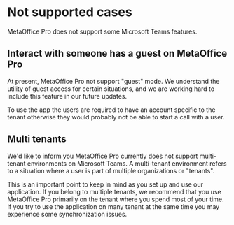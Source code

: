 # Not supported cases

MetaOffice Pro does not support some Microsoft Teams features. 

## Interact with someone has a guest on MetaOffice Pro

At present, MetaOffice Pro not support "guest" mode. We understand the utility of guest access for certain situations, and we are working hard to include this feature in our future updates.

To use the app the users are required to have an account specific to the tenant otherwise they would probably not be able to start a call with a user. 



## Multi tenants 

We'd like to inform you MetaOffice Pro currently does not support multi-tenant environments on Microsoft Teams. A multi-tenant environment refers to a situation where a user is part of multiple organizations or "tenants".

This is an important point to keep in mind as you set up and use our application. If you belong to multiple tenants, we recommend that you use MetaOffice Pro primarily on the tenant where you spend most of your time. 
If you try to use the application on many tenant at the same time you may experience some synchronization issues. 



